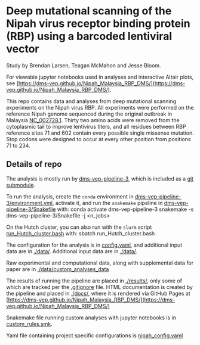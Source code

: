 # Deep mutational scanning of the Nipah virus receptor binding protein (RBP) using a barcoded lentiviral vector
Study by Brendan Larsen, Teagan McMahon and Jesse Bloom.

For viewable jupyter notebooks used in analyses and interactive Altair plots, see [https://dms-vep.github.io/Nipah_Malaysia_RBP_DMS/](https://dms-vep.github.io/Nipah_Malaysia_RBP_DMS/).


This repo contains data and analyses from deep mutational scanning experiments on the Nipah virus RBP. All experiments were performed on the reference Nipah genome sequenced during the original outbreak in Malaysia [NC_002728.1](https://www.ncbi.nlm.nih.gov/nuccore/NC_002728.1). Thirty two amino acids were removed from the cytoplasmic tail to improve lentivirus titers, and all residues between RBP reference sites 71 and 602 contain every possible single missense mutation. Stop codons were designed to occur at every other position from positions 71 to 234.

## Details of repo
The analysis is mostly run by [dms-vep-pipeline-3](https://github.com/dms-vep/dms-vep-pipeline-3), which is included as a [git submodule](https://git-scm.com/book/en/v2/Git-Tools-Submodules).

To run the analysis, create the `conda` environment in [dms-vep-pipeline-3/environment.yml](dms-vep-pipeline-3/environment.yml), activate it, and run the `snakemake` pipeline in [dms-vep-pipeline-3/Snakefile](dms-vep-pipeline-3/Snakefile) with:
    conda activate dms-vep-pipeline-3
    snakemake -s dms-vep-pipeline-3/Snakefile -j <n_jobs>
    
On the Hutch cluster, you can also run with the `slurm` script [run_Hutch_cluster.bash](run_Hutch_cluster.bash) with:
sbatch run_Hutch_cluster.bash

The configuration for the analysis is in [config.yaml](config.yaml), and additional input data are in [./data/](data).
Additional input data are in [./data/](data).

Raw experimental and computational data, along with supplemental data for paper are in [./data/custom_analyses_data](/data/custom_analyses_data)

The results of running the pipeline are placed in [./results/](results), only some of which are tracked per the [.gitignore](.gitignore) file.
HTML documentation is created by the pipeline and placed in [./docs/](docs), where it is rendered via GitHub Pages at [https://dms-vep.github.io/Nipah_Malaysia_RBP_DMS/](https://dms-vep.github.io/Nipah_Malaysia_RBP_DMS/)

Snakemake file running custom analyses with jupyter notebooks is in [custom_rules.smk](custom_rules.smk).

Yaml file containing project specific configurations is [nipah_config.yaml](nipah_config.yaml)